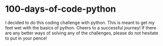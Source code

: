 # 100-days-of-code-python
I decided to do this coding challenge with python. This is meant to get my feet wet with the basics of python. Cheers to a successful journey! If there are any better ways of solving any of the challenges, please do not hesitate to put in your pence!
